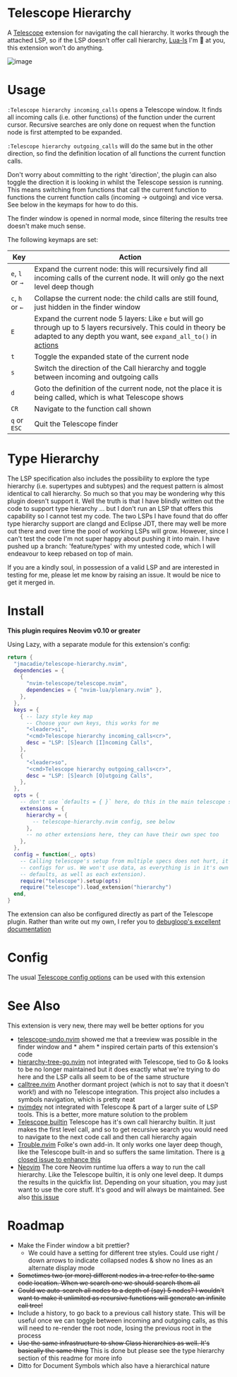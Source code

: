 # Telescope Hierarchy

A [Telescope](https://github.com/nvim-telescope/telescope.nvim) extension for navigating the call hierarchy. It works through the attached LSP, so if the LSP doesn't offer call hierarchy, [Lua-ls](https://github.com/LuaLS/lua-language-server) I'm 👀 at you, this extension won't do anything.

![image](https://github.com/user-attachments/assets/4120f28c-52f2-4c92-8c1e-147dd37efa25)

# Usage

`:Telescope hierarchy incoming_calls` opens a Telescope window. It finds all incoming calls (i.e. other functions) of the function under the current cursor. Recursive searches are only done on request when the function node is first attempted to be expanded.

`:Telescope hierarchy outgoing_calls` will do the same but in the other direction, so find the definition location of all functions the current function calls.

Don't worry about committing to the right 'direction', the plugin can also toggle the direction it is looking in whilst the Telescope session is running. This means switching from functions that call the current function to functions the current function
calls (incoming -> outgoing) and vice versa. See below in the keymaps for how to do this.

The finder window is opened in normal mode, since filtering the results tree doesn't make much sense.

The following keymaps are set:

| Key | Action |
| --- | --- |
| `e`, `l` or `→` | Expand the current node: this will recursively find all incoming calls of the current node. It will only go the next level deep though |
| `c`, `h` or `←` | Collapse the current node: the child calls are still found, just hidden in the finder window |
| `E` | Expand the current node 5 layers: Like `e` but will go through up to 5 layers recursively. This could in theory be adapted to any depth you want, see `expand_all_to()` in [actions](lua/telescope-hierarchy/actions.lua)  |
| `t` | Toggle the expanded state of the current node |
| `s` | Switch the direction of the Call hierarchy and toggle between incoming and outgoing calls |
| `d` | Goto the definition of the current node, not the place it is being called, which is what Telescope shows |
| `CR` | Navigate to the function call shown |
| `q` or `ESC` | Quit the Telescope finder |

# Type Hierarchy

The LSP specification also includes the possibility to explore the type hierarchy (i.e. supertypes and subtypes) and the request pattern is almost identical to call hierarchy. So much so that you may be wondering why this plugin doesn't support it.
Well the truth is that I have blindly written out the code to support type hierarchy ... but I don't run an LSP that offers this capability so I cannot test my code. The two LSPs I have found that do offer type hierarchy support are clangd and
Eclipse JDT, there may well be more out there and over time the pool of working LSPs will grow. However, since I can't test the code I'm not super happy about pushing it into main. I have pushed up a branch: 'feature/types' with my untested code,
which I will endeavour to keep rebased on top of main.

If you are a kindly soul, in possession of a valid LSP and are interested in testing for me, please let me know by raising an issue. It would be nice to get it merged in.

# Install

**This plugin requires Neovim v0.10 or greater**

Using Lazy, with a separate module for this extension's config:

```lua ...\lua\plugins\telescope-hierarchy.lua
return {
  "jmacadie/telescope-hierarchy.nvim",
  dependencies = {
    {
      "nvim-telescope/telescope.nvim",
      dependencies = { "nvim-lua/plenary.nvim" },
    },
  },
  keys = {
    { -- lazy style key map
      -- Choose your own keys, this works for me
      "<leader>si",
      "<cmd>Telescope hierarchy incoming_calls<cr>",
      desc = "LSP: [S]earch [I]ncoming Calls",
    },
    {
      "<leader>so",
      "<cmd>Telescope hierarchy outgoing_calls<cr>",
      desc = "LSP: [S]earch [O]utgoing Calls",
    },
  },
  opts = {
    -- don't use `defaults = { }` here, do this in the main telescope spec
    extensions = {
      hierarchy = {
        -- telescope-hierarchy.nvim config, see below
      },
      -- no other extensions here, they can have their own spec too
    },
  },
  config = function(_, opts)
    -- Calling telescope's setup from multiple specs does not hurt, it will happily merge the
    -- configs for us. We won't use data, as everything is in it's own namespace (telescope
    -- defaults, as well as each extension).
    require("telescope").setup(opts)
    require("telescope").load_extension("hierarchy")
  end,
}
```

The extension can also be configured directly as part of the Telescope plugin. Rather than write out my own, I refer you to [debugloop's excellent documentation](https://github.com/debugloop/telescope-undo.nvim/tree/main?tab=readme-ov-file#installation)

# Config

The usual [Telescope config options](https://github.com/nvim-telescope/telescope.nvim?tab=readme-ov-file#customization) can be used with this extension

# See Also

This extension is very new, there may well be better options for you

- [telescope-undo.nvim](https://github.com/debugloop/telescope-undo.nvim/tree/main) showed me that a treeview was possible in the finder window and * ahem * inspired certain parts of this extension's code
- [hierarchy-tree-go.nvim](https://github.com/crusj/hierarchy-tree-go.nvim) not integrated with Telescope, tied to Go & looks to be no longer maintained but it does exactly what we're trying to do here and the LSP calls all seem to be of the same structure
- [calltree.nvim](https://github.com/marcomayer/calltree.nvim) Another dormant project (which is not to say that it doesn't work!) and with no Telescope integration. This project also includes a symbols navigation, which is pretty neat
- [nvimdev](https://nvimdev.github.io/lspsaga/callhierarchy/) not integrated with Telescope & part of a larger suite of LSP tools. This is a better, more mature solution to the problem
- [Telescope builtin](https://github.com/nvim-telescope/telescope.nvim/blob/master/lua/telescope/builtin/__lsp.lua#L113) Telescope has it's own call hierarchy builtin. It just makes the first level call, and so to get recursive search you would need to navigate to the next code call and then call hierarchy again
- [Trouble.nvim](https://github.com/folke/trouble.nvim) Folke's own add-in. It only works one layer deep though, like the Telescope built-in and so suffers the same limitation. There is [a closed issue to enhance this](https://github.com/folke/trouble.nvim/issues/463)
- [Neovim](https://github.com/neovim/neovim/blob/master/runtime/lua/vim/lsp/buf.lua#L907) The core Neovim runtime lua offers a way to run the call hierarchy. Like the Telescope builtin, it is only one level deep. It dumps the results in the quickfix list. Depending on your situation, you may just want to use the core stuff. It's good and will always be maintained. See also [this issue](https://github.com/neovim/neovim/issues/26817)

# Roadmap

- Make the Finder window a bit prettier?
  - We could have a setting for different tree styles. Could use right / down arrows to indicate collapsed nodes & show no lines as an alternate display mode
- ~~Sometimes two (or more) different nodes in a tree refer to the same code location. When we search one we should search them all~~
- ~~Could we auto-search all nodes to a depth of (say) 5 nodes? I wouldn't want to make it unlimited as recursive functions will generate an infinite call tree!~~
- Include a history, to go back to a previous call history state. This will be useful once we can toggle between incoming and outgoing calls, as this will need to re-render the root node, losing the previous root in the process
- ~~Use the same infrastructure to show Class hierarchies as well. It's basically the same thing~~ This is done but please see the type hierarchy section of this readme for more info
- Ditto for Document Symbols which also have a hierarchical nature

